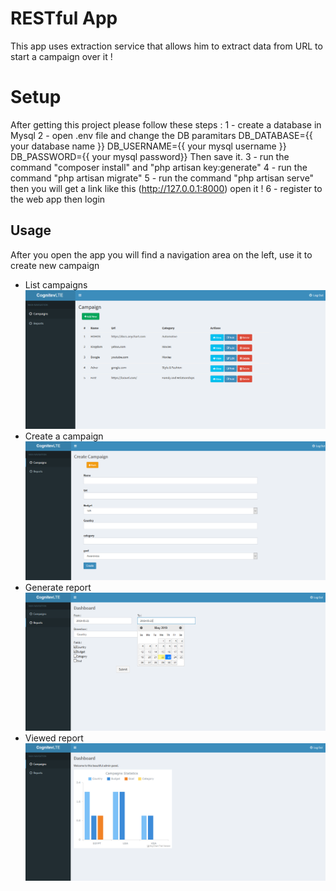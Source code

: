 # RESTful App

This app uses extraction service  that allows him to extract data from URL to start a campaign over it !


# Setup

After getting this project please follow these steps :
1 - create a database in Mysql
2 - open .env file and change the DB paramitars
	DB_DATABASE={{ your database name }}
	DB_USERNAME={{ your mysql username }}
	DB_PASSWORD={{ your mysql password}}
 Then save it.
 3 - run the command "composer install" and "php artisan key:generate"
 4 - run the command "php artisan migrate"
 5 - run the command "php artisan serve" then you will get a link like this (http://127.0.0.1:8000) open it !
 6 - register to the web app then login

## Usage

After you open the app you will find a navigation area on the left, use it to create new campaign

- List campaigns
![List campaigns](md_images/screenshot13.png)
- Create a campaign
![Create a campaign](md_images/screenshot14.png)
- Generate report
![Generate report](md_images/screenshot15.png)
- Viewed report
![View report](md_images/screenshot16.png)

